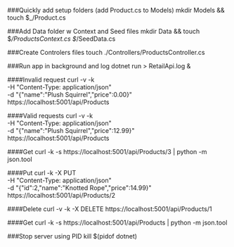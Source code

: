 ###Quickly add setup folders (add Product.cs to Models)
mkdir Models && touch $_/Product.cs

###Add Data folder w Context and Seed files
mkdir Data && touch $_/ProductsContext.cs $_/SeedData.cs

###Create Controlers files
touch ./Controllers/ProductsController.cs

###Run app in background and log
dotnet run > RetailApi.log &

####Invalid request
curl -v -k \
    -H "Content-Type: application/json" \
    -d "{\"name\":\"Plush Squirrel\",\"price\":0.00}" \
    https://localhost:5001/api/Products
	
####Valid requests
curl -v -k \
    -H "Content-Type: application/json" \
    -d "{\"name\":\"Plush Squirrel\",\"price\":12.99}" \
    https://localhost:5001/api/Products
	
####Get	
curl -k -s https://localhost:5001/api/Products/3 | python -m json.tool

####Put
curl -k -X PUT \
    -H "Content-Type: application/json" \
    -d "{\"id\":2,\"name\":\"Knotted Rope\",\"price\":14.99}" \
    https://localhost:5001/api/Products/2
	
####Delete
curl -v -k -X DELETE https://localhost:5001/api/Products/1

####Get
curl -k -s https://localhost:5001/api/Products | python -m json.tool


###Stop server using PID
kill $(pidof dotnet)


